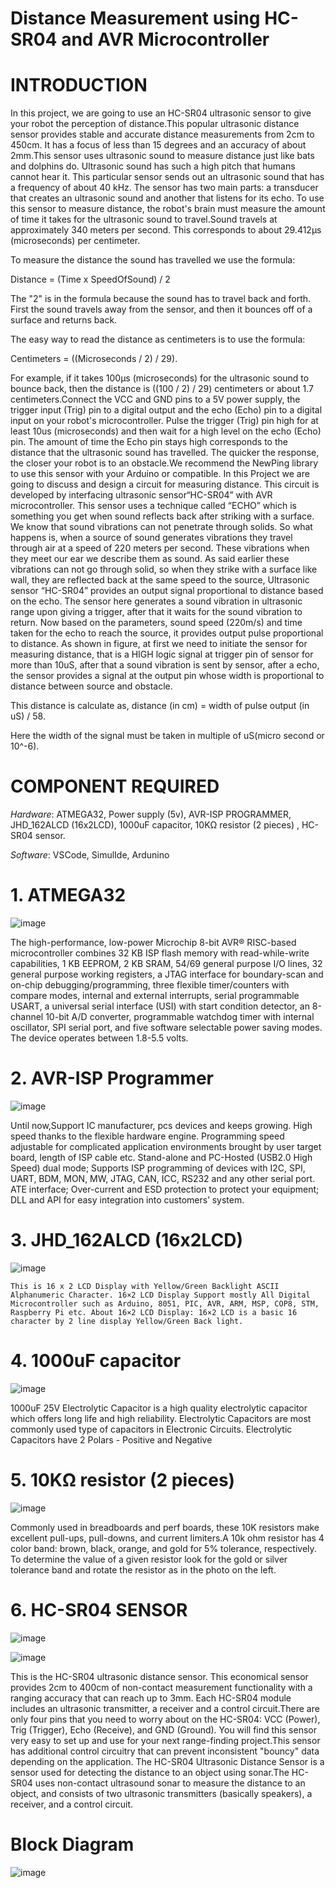 # Distance Measurement using HC-SR04 and AVR Microcontroller

# INTRODUCTION
 
 
In this project, we are going to use an HC-SR04 ultrasonic sensor to give your robot the perception of distance.This popular ultrasonic distance sensor provides stable and accurate distance measurements from 2cm to 450cm. It has a focus of less than 15 degrees and an accuracy of about 2mm.This sensor uses ultrasonic sound to measure distance just like bats and dolphins do. Ultrasonic sound has such a high pitch that humans cannot hear it. This particular sensor sends out an ultrasonic sound that has a frequency of about 40 kHz. The sensor has two main parts: a transducer that creates an ultrasonic sound and another that listens for its echo. To use this sensor to measure distance, the robot's brain must measure the amount of time it takes for the ultrasonic sound to travel.Sound travels at approximately 340 meters per second. This corresponds to about 29.412µs (microseconds) per centimeter.

To measure the distance the sound has travelled we use the formula: 

Distance = (Time x SpeedOfSound) / 2


The "2" is in the formula because the sound has to travel back and forth. First the sound travels away from the sensor, and then it bounces off of a surface and returns back. 

The easy way to read the distance as centimeters is to use the formula: 

Centimeters = ((Microseconds / 2) / 29). 

For example, if it takes 100µs (microseconds) for the ultrasonic sound to bounce back, then the distance is ((100 / 2) / 29) centimeters or about 1.7 centimeters.Connect the VCC and GND pins to a 5V power supply, the trigger input (Trig) pin to a digital output and the echo (Echo) pin to a digital input on your robot's microcontroller. Pulse the trigger (Trig) pin high for at least 10us (microseconds) and then wait for a high level on the echo (Echo) pin. The amount of time the Echo pin stays high corresponds to the distance that the ultrasonic sound has travelled. The quicker the response, the closer your robot is to an obstacle.We recommend the NewPing library to use this sensor with your Arduino or compatible. In this Project we are going to discuss and design a circuit for measuring distance. This circuit is developed by interfacing ultrasonic sensor“HC-SR04” with AVR microcontroller. This sensor uses a technique called “ECHO” which is something you get when sound reflects back after striking with a surface. We know that sound vibrations can not penetrate through solids. So what happens is, when a source of sound generates vibrations they travel through air at a speed of 220 meters per second. These vibrations when they meet our ear we describe them as sound. As said earlier these vibrations can not go through solid, so when they strike with a surface like wall, they are reflected back at the same speed to the source, Ultrasonic sensor “HC-SR04” provides an output signal proportional to distance based on the echo. The sensor here generates a sound vibration in ultrasonic range upon giving a trigger, after that it waits for the sound vibration to return. Now based on the parameters, sound speed (220m/s) and time taken for the echo to reach the source, it provides output pulse proportional to distance. As shown in figure, at first we need to initiate the sensor for measuring distance, that is a HIGH logic signal at trigger pin of sensor for more than 10uS, after that a sound vibration is sent by sensor, after a echo, the sensor provides a signal at the output pin whose width is proportional to distance between source and obstacle.

This distance is calculate as, distance (in cm) = width of pulse output (in uS) / 58.

Here the width of the signal must be taken in multiple of uS(micro second or 10^-6).

# COMPONENT REQUIRED



*_Hardware_*: ATMEGA32, Power supply (5v), AVR-ISP PROGRAMMER, JHD_162ALCD (16x2LCD), 1000uF capacitor, 10KΩ resistor (2 pieces) , HC-SR04 sensor.

*_Software_*: VSCode, SimulIde, Ardunino

# 1. ATMEGA32
  
  
  
  
 ![image](https://user-images.githubusercontent.com/83902823/155761596-5963afe5-f450-4e08-9639-19237d3ba683.png)
 
 
 
 
 
  The high-performance, low-power Microchip 8-bit AVR® RISC-based microcontroller combines 32 KB ISP flash memory with read-while-write capabilities, 1 KB EEPROM, 2 KB SRAM, 54/69 general purpose I/O lines, 32 general purpose working registers, a JTAG interface for boundary-scan and on-chip debugging/programming, three flexible timer/counters with compare modes, internal and external interrupts, serial programmable USART, a universal serial interface (USI) with start condition detector, an 8-channel 10-bit A/D converter, programmable watchdog timer with internal oscillator, SPI serial port, and five software selectable power saving modes. The device operates between 1.8-5.5 volts.
  
# 2. AVR-ISP Programmer





![image](https://user-images.githubusercontent.com/83902823/155761636-b5dadf5b-d746-4e60-8f80-c96adbddada2.png)





  Until now,Support IC manufacturer, pcs devices and keeps growing.
High speed thanks to the flexible hardware engine. Programming speed adjustable for complicated application environments brought by user target board, length of ISP cable etc.
Stand-alone and PC-Hosted (USB2.0 High Speed) dual mode;
Supports ISP programming of devices with I2C, SPI, UART, BDM, MON, MW, JTAG, CAN, ICC, RS232 and any other serial port.
ATE interface;
Over-current and ESD protection to protect your equipment;
DLL and API for easy integration into customers’ system.

# 3. JHD_162ALCD (16x2LCD)





![image](https://user-images.githubusercontent.com/83902823/155761467-4082fa1a-0f63-45eb-99b9-ed5ff2ecd750.png)




    This is 16 x 2 LCD Display with Yellow/Green Backlight ASCII Alphanumeric Character. 16×2 LCD Display Support mostly All Digital Microcontroller such as Arduino, 8051, PIC, AVR, ARM, MSP, COP8, STM, Raspberry Pi etc. About 16×2 LCD Display: 16×2 LCD is a basic 16 character by 2 line display Yellow/Green Back light.


# 4. 1000uF capacitor
 
 
 
 
 
 ![image](https://user-images.githubusercontent.com/83902823/155761782-5a25df04-4b65-4f8e-9224-c06bef3b6a24.png)
 
 
 
1000uF 25V Electrolytic Capacitor is a high quality electrolytic capacitor which offers long life and high reliability. Electrolytic Capacitors are most commonly used type of capacitors in Electronic Circuits. Electrolytic Capacitors have 2 Polars - Positive and Negative

# 5. 10KΩ resistor (2 pieces)





![image](https://user-images.githubusercontent.com/83902823/155762135-0d6a49e7-73a2-4be8-a475-3a4ca43ac8f9.png)






Commonly used in breadboards and perf boards, these 10K resistors make excellent pull-ups, pull-downs, and current limiters.A 10k ohm resistor has 4 color band: brown, black, orange, and gold for 5% tolerance, respectively. To determine the value of a given resistor look for the gold or silver tolerance band and rotate the resistor as in the photo on the left.

# 6. HC-SR04 SENSOR



![image](https://user-images.githubusercontent.com/83902823/155762504-2c7a50e6-ce98-47a5-b5b9-0bc76076092d.png)



![image](https://user-images.githubusercontent.com/83902823/155762536-43353a2f-ff7c-4dce-a748-d4c1a666f8ec.png)



This is the HC-SR04 ultrasonic distance sensor. This economical sensor provides 2cm to 400cm of non-contact measurement functionality with a ranging accuracy that can reach up to 3mm. Each HC-SR04 module includes an ultrasonic transmitter, a receiver and a control circuit.There are only four pins that you need to worry about on the HC-SR04: VCC (Power), Trig (Trigger), Echo (Receive), and GND (Ground). You will find this sensor very easy to set up and use for your next range-finding project.This sensor has additional control circuitry that can prevent inconsistent "bouncy" data depending on the application. The HC-SR04 Ultrasonic Distance Sensor is a sensor used for detecting the distance to an object using sonar.The HC-SR04 uses non-contact ultrasound sonar to measure the distance to an object, and consists of two ultrasonic transmitters (basically speakers), a receiver, and a control circuit.
















# Block Diagram

![image](https://user-images.githubusercontent.com/83902823/155760824-b586f56c-3f25-4281-a495-7caaad957f91.png)

